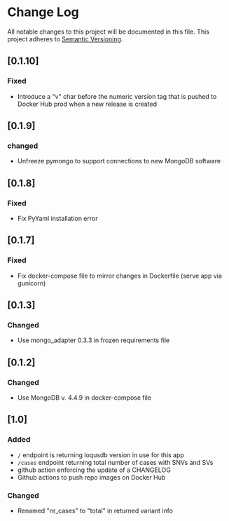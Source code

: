 # Change Log
All notable changes to this project will be documented in this file.
This project adheres to [Semantic Versioning](http://semver.org/).

## [0.1.10]
### Fixed
-  Introduce a "v" char before the numeric version tag that is pushed to Docker Hub prod when a new release is created

## [0.1.9]
### changed
- Unfreeze pymongo to support connections to new MongoDB software

## [0.1.8]
### Fixed
- Fix PyYaml installation error

## [0.1.7]
### Fixed
- Fix docker-compose file to mirror changes in Dockerfile (serve app via gunicorn)

## [0.1.3]
### Changed
- Use mongo_adapter 0.3.3 in frozen requirements file

## [0.1.2]
### Changed
- Use MongoDB v. 4.4.9 in docker-compose file

## [1.0]
### Added
- `/` endpoint is returning loqusdb version in use for this app
- `/cases` endpoint returning total number of cases with SNVs and SVs
- github action enforcing the update of a CHANGELOG
- Github actions to push repo images on Docker Hub
### Changed
- Renamed "nr_cases" to "total" in returned variant info
